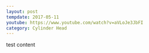 ```yaml
---
layout: post
tempdate: 2017-05-11
youtube: https://www.youtube.com/watch?v=aVLoJe3JbFI
category: Cylinder Head
---
```

test content
